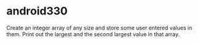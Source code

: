 # android330

Create an integer array of any size and store some user entered values in them. Print out the largest and the second largest value in that array.
